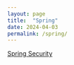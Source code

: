 ```yaml
---
layout: page 
title:  "Spring"
date: 2024-04-03
permalink: /spring/
---
```


[Spring Security][spring security]

[spring security]: https://m0mf.github.io/spring/security/2024/04/03/spring-security.html